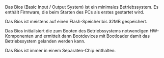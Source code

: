 Das Bios (Basic Input / Output System) ist ein minimales Betriebssystem.
Es enthält Firmware, die beim Starten des PCs als erstes gestartet wird.

Das Bios ist meistens auf einen Flash-Speicher bis 32MB gespeichert.

Das Bios initialisiert die zum Booten des Betriebssystems notwendigen HW-Komponenten und ermittelt dann Bootdevices mit Bootloader damit das Betriebssystem gelanden werden kann.

Das Bios ist immer in einem Separaten-Chip enthalten.